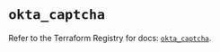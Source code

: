 # `okta_captcha`

Refer to the Terraform Registry for docs: [`okta_captcha`](https://registry.terraform.io/providers/okta/okta/4.8.0/docs/resources/captcha).
